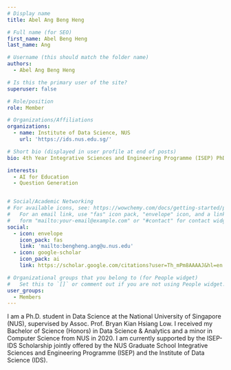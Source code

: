 ```yaml
---
# Display name
title: Abel Ang Beng Heng

# Full name (for SEO)
first_name: Abel Beng Heng
last_name: Ang

# Username (this should match the folder name)
authors:
  - Abel Ang Beng Heng

# Is this the primary user of the site?
superuser: false

# Role/position
role: Member

# Organizations/Affiliations
organizations:
  - name: Institute of Data Science, NUS
    url: 'https://ids.nus.edu.sg/'

# Short bio (displayed in user profile at end of posts)
bio: 4th Year Integrative Sciences and Engineering Programme (ISEP) PhD Student

interests:
  - AI for Education
  - Question Generation


# Social/Academic Networking
# For available icons, see: https://wowchemy.com/docs/getting-started/page-builder/#icons
#   For an email link, use "fas" icon pack, "envelope" icon, and a link in the
#   form "mailto:your-email@example.com" or "#contact" for contact widget.
social:
  - icon: envelope
    icon_pack: fas
    link: 'mailto:bengheng.ang@u.nus.edu'
  - icon: google-scholar
    icon_pack: ai
    link: https://scholar.google.com/citations?user=Th_mPm8AAAAJ&hl=en

# Organizational groups that you belong to (for People widget)
#   Set this to `[]` or comment out if you are not using People widget.
user_groups:
  - Members
---
```


I am a Ph.D. student in Data Science at the National University of Singapore (NUS), supervised by Assoc. Prof. Bryan Kian Hsiang Low. I received my Bachelor of Science (Honors) in Data Science & Analytics and a minor in Computer Science from NUS in 2020. I am currently supported by the ISEP-IDS Scholarship jointly offered by the NUS Graduate School Integrative Sciences and Engineering Programme (ISEP) and the Institute of Data Science (IDS).